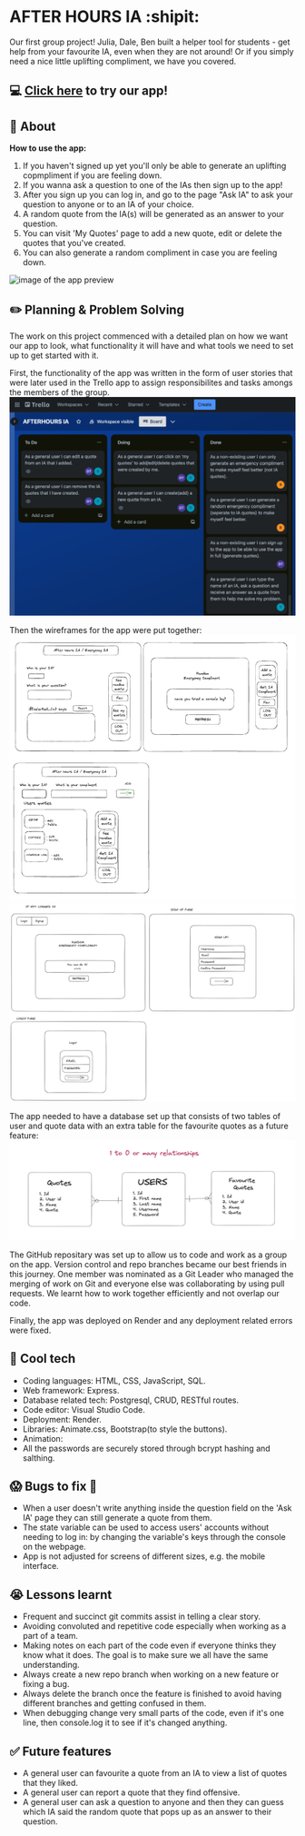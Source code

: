 # AFTER HOURS IA :shipit:
Our first group project! Julia, Dale, Ben built a helper tool for students - get help from your favourite IA, even when they are not around! Or if you simply need a nice little uplifting compliment, we have you covered.

## :computer: [Click here](https://after-hours-ia.onrender.com/) to try our app!

## :page_facing_up: About
**How to use the app:**
1. If you haven't signed up yet you'll only be able to generate an uplifting copmpliment if you are feeling down.
1. If you wanna ask a question to one of the IAs then sign up to the app!
2. After you sign up you can log in, and go to the page "Ask IA" to ask your question to anyone or to an IA of your choice.
3. A random quote from the IA(s) will be generated as an answer to your question.
4. You can visit 'My Quotes' page to add a new quote, edit or delete the quotes that you've created.
5. You can also generate a random compliment in case you are feeling down.

<img src="./resources/" alt="image of the app preview" width="auto" height="800px">

## :pencil2: Planning & Problem Solving
The work on this project commenced with a detailed plan on how we want our app to look, what functionality it will have and what tools we need to set up to get started with it.

First, the functionality of the app was written in the form of user stories that were later used in the Trello app to assign responsibilites and tasks amongs the members of the group. 
![image of the user stories for the app](./resources/user_stories.png)

Then the wireframes for the app were put together:
![image of the wireframes for the app](./resources/wire-frame.png)
![image of the wireframes for the app](./resources/Project_3,_Entry,_SignUp,_Login.png)

The app needed to have a database set up that consists of two tables of user and quote data with an extra table for the favourite quotes as a future feature:
![image of the database relationships for the app](./resources/1-many.png)

The GitHub repositary was set up to allow us to code and work as a group on the app. Version control and repo branches became our best friends in this journey. One member was nominated as a Git Leader who managed the merging of work on Git and everyone else was collaborating by using pull requests. We learnt how to work together efficiently and not overlap our code.

Finally, the app was deployed on Render and any deployment related errors were fixed. 

## :rocket: Cool tech
- Coding languages: HTML, CSS, JavaScript, SQL.
- Web framework: Express.
- Database related tech: Postgresql, CRUD, RESTful routes.
- Code editor: Visual Studio Code.
- Deployment: Render.
- Libraries: Animate.css, Bootstrap(to style the buttons).
- Animation: 
- All the passwords are securely stored through bcrypt hashing and salthing.

## :scream: Bugs to fix :poop:
- When a user doesn't write anything inside the question field on the 'Ask IA' page they can still generate a quote from them.
- The state variable can be used to access users' accounts without needing to log in: by changing the variable's keys through the console on the webpage.
- App is not adjusted for screens of different sizes, e.g. the mobile interface.

## :sob: Lessons learnt
- Frequent and succinct git commits assist in telling a clear story. 
- Avoiding convoluted and repetitive code especially when working as a part of a team.
- Making notes on each part of the code even if everyone thinks they know what it does. The goal is to make sure we all have the same understanding.
- Always create a new repo branch when working on a new feature or fixing a bug.
- Always delete the branch once the feature is finished to avoid having different branches and getting confused in them.
- When debugging change very small parts of the code, even if it's one line, then console.log it to see if it's changed anything.

## :white_check_mark: Future features
- A general user can favourite a quote from an IA to view a list of quotes that they liked.
- A general user can report a quote that they find offensive.
- A general user can ask a question to anyone and then they can guess which IA said the random quote that pops up as an answer to their question.